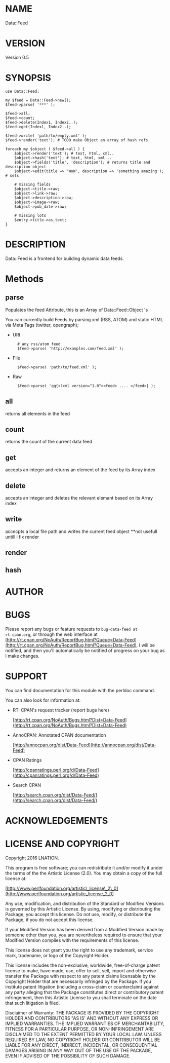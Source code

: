 # NAME

Data::Feed

# VERSION

Version 0.5

# SYNOPSIS 

    use Data::Feed;

    my $feed = Data::Feed->new();
    $feed->parse( '***' );

    $feed->all;
    $feed->count;
    $feed->delete(Index1, Index2..);
    $feed->get(Index1, Index2..);

    $feed->write( 'path/to/empty.xml' );
    $feed->render('text'); # TODO make Object an array of hash refs

    foreach my $object ( $feed->all ) {
        $object->render('text'); # text, html, xml..
        $object->hash('text'); # text, html, xml...
        $object->fields('title', 'description'); # returns title and description object
        $object->edit(title => 'WoW', description => 'something amazing'); # sets
        
        # missing fields
        $object->title->raw;
        $object->link->raw;
        $object->description->raw;
        $object->image->raw;
        $object->pub_date->raw;
        
        # missing lots
        $entry->title->as_text;
    }

# DESCRIPTION

Data::Feed is a frontend for building dynamic data feeds.

# Methods

## parse

Populates the feed Attribute, this is an Array of Data::Feed::Object 's

You can currently build Feeds by parsing xml (RSS, ATOM) and static HTML via Meta Tags (twitter, opengraph);

- URI

        # any rss/atom feed
        $feed->parse( 'http://examples.com/feed.xml' );

- File

        $feed->parse( 'path/to/feed.xml' );

- Raw 

        $feed->parse( 'qq{<?xml version="1.0"><feed> .... </feed>} );

## all

returns all elements in the feed

## count

returns the count of the current data feed

## get

accepts an integer and returns an element of the feed by its Array index

## delete

accepts an integer and deletes the relevant elemant based on its Array index

## write

accecpts a local file path and writes the current feed object 
\*\*not usefull untill i fix render

## render

## hash

# AUTHOR

# BUGS

Please report any bugs or feature requests to `bug-data-feed at rt.cpan.org`, or through
the web interface at [http://rt.cpan.org/NoAuth/ReportBug.html?Queue=Data-Feed](http://rt.cpan.org/NoAuth/ReportBug.html?Queue=Data-Feed).  I will be notified, and then you'll
automatically be notified of progress on your bug as I make changes.

# SUPPORT

You can find documentation for this module with the perldoc command.

You can also look for information at:

- RT: CPAN's request tracker (report bugs here)

    [http://rt.cpan.org/NoAuth/Bugs.html?Dist=Data-Feed](http://rt.cpan.org/NoAuth/Bugs.html?Dist=Data-Feed)

- AnnoCPAN: Annotated CPAN documentation

    [http://annocpan.org/dist/Data-Feed](http://annocpan.org/dist/Data-Feed)

- CPAN Ratings

    [http://cpanratings.perl.org/d/Data-Feed](http://cpanratings.perl.org/d/Data-Feed)

- Search CPAN

    [http://search.cpan.org/dist/Data-Feed/](http://search.cpan.org/dist/Data-Feed/)

# ACKNOWLEDGEMENTS

# LICENSE AND COPYRIGHT

Copyright 2016 LNATION.

This program is free software; you can redistribute it and/or modify it
under the terms of the the Artistic License (2.0). You may obtain a
copy of the full license at:

[http://www.perlfoundation.org/artistic\_license\_2\_0](http://www.perlfoundation.org/artistic_license_2_0)

Any use, modification, and distribution of the Standard or Modified
Versions is governed by this Artistic License. By using, modifying or
distributing the Package, you accept this license. Do not use, modify,
or distribute the Package, if you do not accept this license.

If your Modified Version has been derived from a Modified Version made
by someone other than you, you are nevertheless required to ensure that
your Modified Version complies with the requirements of this license.

This license does not grant you the right to use any trademark, service
mark, tradename, or logo of the Copyright Holder.

This license includes the non-exclusive, worldwide, free-of-charge
patent license to make, have made, use, offer to sell, sell, import and
otherwise transfer the Package with respect to any patent claims
licensable by the Copyright Holder that are necessarily infringed by the
Package. If you institute patent litigation (including a cross-claim or
counterclaim) against any party alleging that the Package constitutes
direct or contributory patent infringement, then this Artistic License
to you shall terminate on the date that such litigation is filed.

Disclaimer of Warranty: THE PACKAGE IS PROVIDED BY THE COPYRIGHT HOLDER
AND CONTRIBUTORS "AS IS' AND WITHOUT ANY EXPRESS OR IMPLIED WARRANTIES.
THE IMPLIED WARRANTIES OF MERCHANTABILITY, FITNESS FOR A PARTICULAR
PURPOSE, OR NON-INFRINGEMENT ARE DISCLAIMED TO THE EXTENT PERMITTED BY
YOUR LOCAL LAW. UNLESS REQUIRED BY LAW, NO COPYRIGHT HOLDER OR
CONTRIBUTOR WILL BE LIABLE FOR ANY DIRECT, INDIRECT, INCIDENTAL, OR
CONSEQUENTIAL DAMAGES ARISING IN ANY WAY OUT OF THE USE OF THE PACKAGE,
EVEN IF ADVISED OF THE POSSIBILITY OF SUCH DAMAGE.
